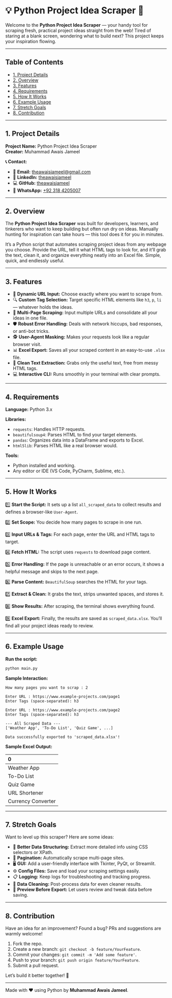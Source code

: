 # 💡 Python Project Idea Scraper 🚀

Welcome to the **Python Project Idea Scraper** — your handy tool for scraping fresh, practical project ideas straight from the web! Tired of staring at a blank screen, wondering what to build next? This project keeps your inspiration flowing.

---

## Table of Contents
- [1. Project Details](#1-project-details)
- [2. Overview](#2-overview)
- [3. Features](#3-features)
- [4. Requirements](#4-requirements)
- [5. How It Works](#5-how-it-works)
- [6. Example Usage](#6-example-usage)
- [7. Stretch Goals](#7-stretch-goals)
- [8. Contribution](#8-contribution)

---

## 1. Project Details

**Project Name:** Python Project Idea Scraper  
**Creator:** Muhammad Awais Jameel  

**📞 Contact:**  
- 📧 **Email:** [theawaisjameel@gmail.com](mailto:theawaisjameel@gmail.com)  
- 🔗 **LinkedIn:** [theawaisjameel](https://www.linkedin.com/in/theawaisjameel/)  
- 💻 **GitHub:** [theawaisjameel](https://github.com/theawaisjameel)  
- 📱 **WhatsApp:** [+92 318 4205007](https://wa.me/923184205007)

---

## 2. Overview

The **Python Project Idea Scraper** was built for developers, learners, and tinkerers who want to keep building but often run dry on ideas. Manually hunting for inspiration can take hours — this tool does it for you in minutes.

It’s a Python script that automates scraping project ideas from any webpage you choose. Provide the URL, tell it what HTML tags to look for, and it’ll grab the text, clean it, and organize everything neatly into an Excel file. Simple, quick, and endlessly useful.

---

## 3. Features

- 🔗 **Dynamic URL Input:** Choose exactly where you want to scrape from.
- 🔍 **Custom Tag Selection:** Target specific HTML elements like `h3`, `p`, `li` — whatever holds the ideas.
- 📄 **Multi-Page Scraping:** Input multiple URLs and consolidate all your ideas in one file.
- 🛡️ **Robust Error Handling:** Deals with network hiccups, bad responses, or anti-bot tricks.
- 🕵️ **User-Agent Masking:** Makes your requests look like a regular browser visit.
- 📊 **Excel Export:** Saves all your scraped content in an easy-to-use `.xlsx` file.
- 🧹 **Clean Text Extraction:** Grabs only the useful text, free from messy HTML tags.
- 💻 **Interactive CLI:** Runs smoothly in your terminal with clear prompts.

---

## 4. Requirements

**Language:** Python 3.x  

**Libraries:**
- `requests`: Handles HTTP requests.
- `beautifulsoup4`: Parses HTML to find your target elements.
- `pandas`: Organizes data into a DataFrame and exports to Excel.
- `html5lib`: Parses HTML like a real browser would.

**Tools:**
- Python installed and working.
- Any editor or IDE (VS Code, PyCharm, Sublime, etc.).

---

## 5. How It Works

1️⃣ **Start the Script:** It sets up a list `all_scraped_data` to collect results and defines a browser-like `User-Agent`.

2️⃣ **Set Scope:** You decide how many pages to scrape in one run.

3️⃣ **Input URLs & Tags:** For each page, enter the URL and HTML tags to target.

4️⃣ **Fetch HTML:** The script uses `requests` to download page content.

5️⃣ **Error Handling:** If the page is unreachable or an error occurs, it shows a helpful message and skips to the next page.

6️⃣ **Parse Content:** `BeautifulSoup` searches the HTML for your tags.

7️⃣ **Extract & Clean:** It grabs the text, strips unwanted spaces, and stores it.

8️⃣ **Show Results:** After scraping, the terminal shows everything found.

9️⃣ **Excel Export:** Finally, the results are saved as `scraped_data.xlsx`. You’ll find all your project ideas ready to review.

---

## 6. Example Usage

**Run the script:**

```bash
python main.py
```

**Sample Interaction:**

```plaintext
How many pages you want to scrap : 2

Enter URL : https://www.example-projects.com/page1
Enter Tags (space-separated): h3

Enter URL : https://www.example-projects.com/page2
Enter Tags (space-separated): h3

--- All Scraped Data ---
['Weather App', 'To-Do List', 'Quiz Game', ...]

Data successfully exported to 'scraped_data.xlsx'!
```

**Sample Excel Output:**

| 0                  |
| :----------------- |
| Weather App        |
| To-Do List         |
| Quiz Game          |
| URL Shortener      |
| Currency Converter |

---

## 7. Stretch Goals

Want to level up this scraper? Here are some ideas:

- 📑 **Better Data Structuring:** Extract more detailed info using CSS selectors or XPath.
- 🔄 **Pagination:** Automatically scrape multi-page sites.
- 🖥️ **GUI:** Add a user-friendly interface with Tkinter, PyQt, or Streamlit.
- ⚙️ **Config Files:** Save and load your scraping settings easily.
- 📋 **Logging:** Keep logs for troubleshooting and tracking progress.
- 🧹 **Data Cleaning:** Post-process data for even cleaner results.
- 👀 **Preview Before Export:** Let users review and tweak data before saving.

---

## 8. Contribution

Have an idea for an improvement? Found a bug? PRs and suggestions are warmly welcome!

1. Fork the repo.
2. Create a new branch: `git checkout -b feature/YourFeature`.
3. Commit your changes: `git commit -m 'Add some feature'`.
4. Push to your branch: `git push origin feature/YourFeature`.
5. Submit a pull request.

Let’s build it better together! 🚀

---

Made with ❤️ using Python by **Muhammad Awais Jameel**.
